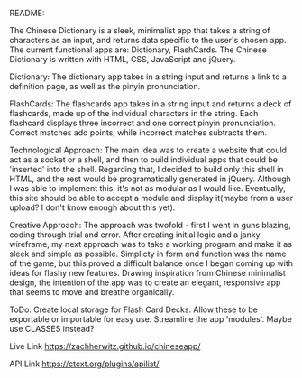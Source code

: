 README:

The Chinese Dictionary is a sleek, minimalist app that takes a string of characters as an input, and returns data specific to the user's chosen app. The current functional apps are: Dictionary, FlashCards. The Chinese Dictionary is written with HTML, CSS, JavaScript and jQuery.

Dictionary:
The dictionary app takes in a string input and returns a link to a definition page, as well as the pinyin pronunciation.

FlashCards:
The flashcards app takes in a string input and returns a deck of flashcards, made up of the individual characters in the string. Each flashcard displays three incorrect and one correct pinyin pronunciation. Correct matches add points, while incorrect matches subtracts them.


Technological Approach:
The main idea was to create a website that could act as a socket or a shell, and then to build individual apps that could be 'inserted' into the shell. Regarding that, I decided to build only this shell in HTML, and the rest would be programatically generated in jQuery. Although I was able to implement this, it's not as modular as I would like. Eventually, this site should be able to accept a module and display it(maybe from a user upload? I don't know enough about this yet).

Creative Approach:
The approach was twofold - first I went in guns blazing, coding through trial and error. After creating initial logic and a janky wireframe, my next approach was to take a working program and make it as sleek and simple as possible. Simplicty in form and function was the name of the game, but this proved a difficult balance once I began coming up with ideas for flashy new features. Drawing inspiration from Chinese minimalist design, the intention of the app was to create an elegant, responsive app that seems to move and breathe organically.

ToDo:
Create local storage for Flash Card Decks. Allow these to be exportable or importable for easy use.
Streamline the app 'modules'. Maybe use CLASSES instead?

Live Link
https://zachherwitz.github.io/chineseapp/

API Link
https://ctext.org/plugins/apilist/
